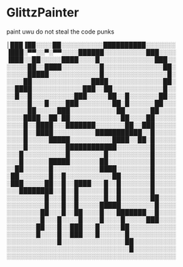 # GlittzPainter
paint uwu
do not steal the code punks

│███▐██░░░░██░░░░░░░░░░██████████░░░░░░░
▐███░▀▀░░▀░▀▀░░░░██████░░░░░░░░░░███░░░░
▐███░░██░░░░░████░░░░█░░░░░░░░░░░░░███░░
░░░░░██░░████░░░░░░░░░█░░░░░░░░░░░░░░██░
░░░░░█████░░░░░░░░░░░░█░░░░░░░░░░░░░░░█░
░░░░██░░░░░░░░░░░░░░████░░░░░░░░░░░░░██░
░░████░░░░░░░░░░░░███░░██░░░░░░░░░░░░█░░
░░█░░█░░░░░░░░░░███░░░░░██░░█░░░░░░░██░░
░░░░░█░░░█░░░░███░░░░░░░░██░█░░░░░░██░░░
░░░░░██░░░░░███░░░░░░░░░░░██░░░░░░██░░░░
░░░░████░░██░██░░░░░░░░░░░░██░░░░██░░░░░
░░░░█░░████░░░███████░░░░░░░██░░███░░░░░
░░░░█░░████░░░░░░░░░░███████████░░█░░░░░
░░░░█░░░░░█████░░░░░░░░░░████░░██░█░░░░░
░░░░█░░░░░░░░░████████████░░░░░░░░█░░░░░
░░░█░░░░░░░░░░█░░░░░░░░█░░░░░░░░░░█░░░░░
░░░█░░░░░░█████░░░░░░░██░░░░░░░░░░█░░░░░
░░██░░░░░░█░░░░░░░░░░░████░░░░░░░░█░░░░░
░██░░░░░░░█░░█░░░░░░░░░░░██░░░░░░░█░░░░░
░███░░░░░██░░█░░████░░░█░░█░░░░░░░█░░░░░
░░░████████░░█░░█░░░░░░█░░█░░░░░░░█░░░░░
░░░░░░░░░█░░░█░░█░░░░░░█░░█░░░░░░░██░░░░
░░░░░░░░░█░░░█░░█░░░░░█████░░░░░░░░█░░░░
░░░░░░░░██░░░█░░██░░░░█░░░███████░░█░░░░
░░░░░░░░█░░░█░░░░█░░░░█░░░░█░░░░░███░░░░
░░░░░░░██░░░█░░███░░░█░░░░░██░░░░░░░░░░░
░░░░░░░█░░░░█░░███░░░█░░░░░░█░░░░░░░░░░░
░░░░░░░░░░░░█░░░░░░░░░░░░░░░██░░░░░░░░░░
░░░░░░░░░░░░░░░░░░░░░░░░░░░░░█░░░░░░░░░░
░░░░░░░░░░░░░░░░░░░░░░░░░░░░░░░░░░░░░░░░
